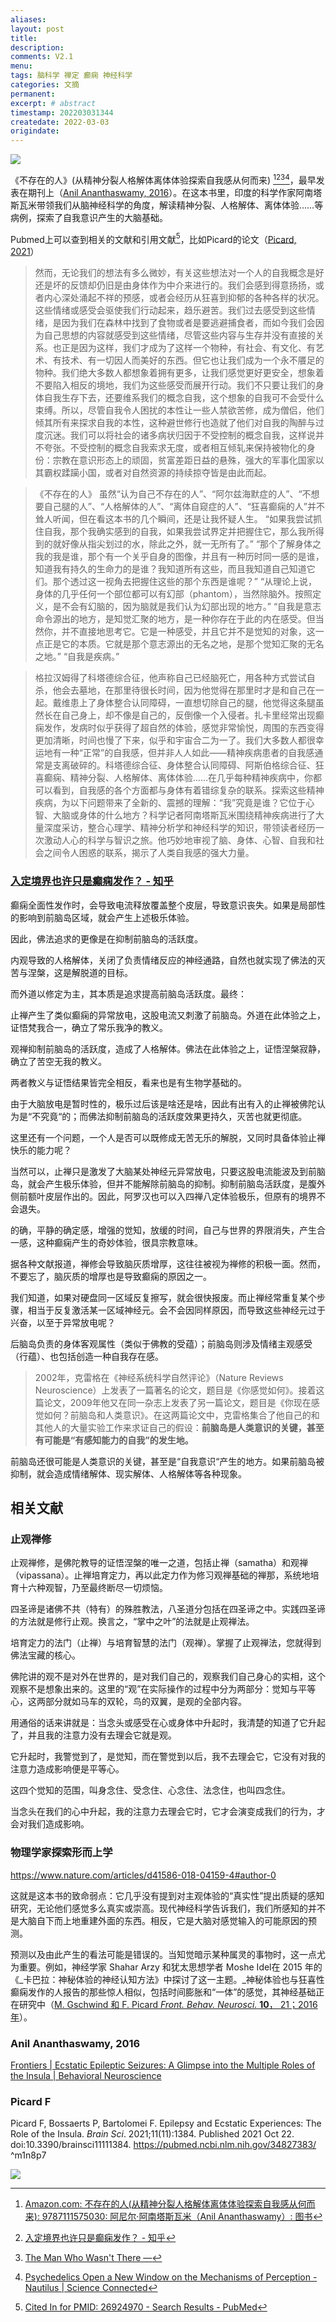 ```yaml
---
aliases:
layout: post
title:
description:
comments: V2.1
menu:
tags: 脑科学 禅定 癫痫 神经科学
categories: 文摘
permanent: 
excerpt: # abstract
timestamp: 202203031344
createdate: 2022-03-03
origindate: 
---
```


![](/images/Pasted%20image%2020220303134600.png)


《不存在的人》(从精神分裂人格解体离体体验探索自我感从何而来) [^1][^2][^3][^4]，最早发表在期刊上（[Anil Ananthaswamy, 2016](#Anil%20Ananthaswamy,%202016)）。在这本书里，印度的科学作家阿南塔斯瓦米带领我们从脑神经科学的角度，解读精神分裂、人格解体、离体体验……等病例，探索了自我意识产生的大脑基础。

Pubmed上可以查到相关的文献和引用文献[^5]，比如Picard的论文（[Picard, 2021](#Picard%20F)）

>然而，无论我们的想法有多么微妙，有关这些想法对一个人的自我概念是好还是坏的反馈却仍旧是由身体作为中介来进行的。我们会感到得意扬扬，或者内心深处涌起不祥的预感，或者会经历从狂喜到抑郁的各种各样的状况。这些情绪或感受会驱使我们行动起来，趋乐避苦。我们过去感受到这些情绪，是因为我们在森林中找到了食物或者是要逃避捕食者，而如今我们会因为自己思想的内容就感受到这些情绪，尽管这些内容与生存并没有直接的关系。也正是因为这样，我们才成为了这样一个物种，有社会、有文化、有艺术、有技术、有一切因人而美好的东西。但它也让我们成为一个永不餍足的物种。我们绝大多数人都想象着拥有更多，让我们感觉更好更安全，想象着不要陷入相反的境地，我们为这些感受而展开行动。我们不只要让我们的身体自我生存下去，还要维系我们的概念自我，这个想象的自我可不会受什么束缚。所以，尽管自我令人困扰的本性让一些人禁欲苦修，成为僧侣，他们倾其所有来探求自我的本性，这种避世修行也造就了他们对自我的陶醉与过度沉迷。我们可以将社会的诸多病状归因于不受控制的概念自我，这样说并不夸张。不受控制的概念自我索求无度，或者相互倾轧来保持被物化的身份：宗教在意识形态上的顽固，贫富差距日益的悬殊，强大的军事化国家以其霸权蹂躏小国，或者对自然资源的持续掠夺皆是由此而起。

>《不存在的人》 虽然“认为自己不存在的人”、“阿尔兹海默症的人”、“不想要自己腿的人”、“人格解体的人”、“离体自窥症的人”、“狂喜癫痫的人”并不耸人听闻，但在看这本书的几个瞬间，还是让我怀疑人生。 “如果我尝试抓住自我，那个我确实感到的自我，如果我尝试界定并把握住它，那么我所得到的就好像从指尖划过的水，除此之外，就一无所有了。” “那个了解身体之我的我是谁，那个有一个关乎自身的图像，并且有一种历时同一感的是谁，知道我有持久的生命力的是谁？我知道所有这些，而且我知道自己知道它们。那个透过这一视角去把握住这些的那个东西是谁呢？” “从理论上说，身体的几乎任何一个部位都可以有幻部（phantom），当然除脑外。按照定义，是不会有幻脑的，因为脑就是我们认为幻部出现的地方。” “自我是意志命令源出的地方，是知觉汇聚的地方，是一种你存在于此的内在感受。但当然你，并不直接地思考它。它是一种感受，并且它并不是觉知的对象，这一点正是它的本质。它就是那个意志源出的无名之地，是那个觉知汇聚的无名之地。” “自我是疾病。”

>格拉汉姆得了科塔德综合征，他声称自己已经脑死亡，用各种方式尝试自杀，他会去墓地，在那里待很长时间，因为他觉得在那里时才是和自己在一起。戴维患上了身体整合认同障碍，一直想切除自己的腿，他觉得这条腿虽然长在自己身上，却不像是自己的，反倒像一个入侵者。扎卡里经常出现癫痫发作，发病时似乎获得了超自然的体验，感觉非常愉悦，周围的东西变得更加清晰，时间也慢了下来，似乎和宇宙合二为一了。我们大多数人都很幸运地有一种“正常”的自我感，但并非人人如此——精神疾病患者的自我感通常是支离破碎的。科塔德综合征、身体整合认同障碍、阿斯伯格综合征、狂喜癫痫、精神分裂、人格解体、离体体验……在几乎每种精神疾病中，你都可以看到，自我感的各个方面都与身体有着错综复杂的联系。探索这些精神疾病，为以下问题带来了全新的、震撼的理解：“我”究竟是谁？它位于心智、大脑或身体的什么地方？科学记者阿南塔斯瓦米围绕精神疾病进行了大量深度采访，整合心理学、精神分析学和神经科学的知识，带领读者经历一次激动人心的科学与智识之旅。他巧妙地审视了脑、身体、心智、自我和社会之间令人困惑的联系，揭示了人类自我感的强大力量。

### [入定境界也许只是癫痫发作？ - 知乎](https://zhuanlan.zhihu.com/p/103494593)

癫痫全面性发作时，会导致电流释放覆盖整个皮层，导致意识丧失。如果是局部性的影响到前脑岛区域，就会产生上述极乐体验。

因此，佛法追求的更像是在抑制前脑岛的活跃度。

内观导致的人格解体，关闭了负责情绪反应的神经通路，自然也就实现了佛法的灭苦与涅槃，这是解脱道的目标。

而外道以修定为主，其本质是追求提高前脑岛活跃度。最终：

止禅产生了类似癫痫的异常放电，这股电流又刺激了前脑岛。外道在此体验之上，证悟梵我合一，确立了常乐我净的教义。

观禅抑制前脑岛的活跃度，造成了人格解体。佛法在此体验之上，证悟涅槃寂静，确立了苦空无我的教义。

两者教义与证悟结果皆完全相反，看来也是有生物学基础的。

由于大脑放电是暂时性的，极乐过后该是啥还是啥，因此有出有入的止禅被佛陀认为是“不究竟“的；而佛法抑制前脑岛的活跃度效果更持久，灭苦也就更彻底。

这里还有一个问题，一个人是否可以既修成无苦无乐的解脱，又同时具备体验止禅快乐的能力呢？

当然可以，止禅只是激发了大脑某处神经元异常放电，只要这股电流能波及到前脑岛，就会产生极乐体验，但并不能解除前脑岛的抑制。抑制前脑岛活跃度，是腹外侧前额叶皮层作出的。因此，阿罗汉也可以入四禅八定体验极乐，但原有的境界不会退失。

的确，平静的确定感，增强的觉知，放缓的时间，自己与世界的界限消失，产生合一感，这种癫痫产生的奇妙体验，很具宗教意味。

据各种文献报道，禅修会导致脑灰质增厚，这往往被视为禅修的积极一面。然而，不要忘了，脑灰质的增厚也是导致癫痫的原因之一。

我们知道，如果对硬盘同一区域反复擦写，就会很快报废。而止禅经常重复某个步骤，相当于反复激活某一区域神经元。会不会因同样原因，而导致这些神经元过于兴奋，以至于异常放电呢？

后脑岛负责的身体客观属性（类似于佛教的受蕴）；前脑岛则涉及情绪主观感受（行蕴）、也包括创造一种自我存在感。

> 2002年，克雷格在《神经系统科学自然评论》（Nature Reviews Neuroscience）上发表了一篇著名的论文，题目是《你感觉如何》。接着这篇论文，2009年他又在同一杂志上发表了另一篇论文，题目是《你现在感觉如何？前脑岛和人类意识》。在这两篇论文中，克雷格集合了他自己的和其他人的大量实验工作来求证自己的假设：**前脑岛是人类意识的关键，甚至有可能是“有感知能力的自我”的发生地。**

前脑岛还很可能是人类意识的关键，甚至是“自我意识“产生的地方。如果前脑岛被抑制，就会造成情绪解体、现实解体、人格解体等各种现象。

## 相关文献

### 止观禅修
止观禅修，是佛陀教导的证悟涅槃的唯一之道，包括止禅（samatha）和观禅（vipassana）。止禅培育定力，再以此定力作为修习观禅基础的禅那，系统地培育十六种观智，乃至最终断尽一切烦恼。

四圣谛是诸佛不共（特有）的殊胜教法，八圣道分包括在四圣谛之中。实践四圣谛的方法就是修行止观。换言之，“掌中之叶”的法就是止观禅法。

培育定力的法门（止禅）与培育智慧的法门（观禅）。掌握了止观禅法，您就得到佛法宝藏的核心。

佛陀讲的观不是对外在世界的，是对我们自己的，观察我们自己身心的实相，这个观察不是想象出来的。这里的“观”在实际操作的过程中分为两部分：觉知与平等心，这两部分就如马车的双轮，鸟的双翼，是观的全部内容。

用通俗的话来讲就是：当念头或感受在心或身体中升起时，我清楚的知道了它升起了，并且我的注意力没有去理会它就是观。  

它升起时，我警觉到了，是觉知，而在警觉到以后，我不去理会它，它没有对我的注意力造成影响便是平等心。

这四个觉知的范围，叫身念住、受念住、心念住、法念住，也叫四念住。

当念头在我们的心中升起，我的注意力去理会它时，它才会演变成我们的行为，才会对我们造成影响。


### 物理学家探索形而上学
https://www.nature.com/articles/d41586-018-04159-4#author-0

这就是这本书的致命弱点：它几乎没有提到对主观体验的“真实性”提出质疑的感知研究，无论他们感觉多么真实或崇高。现代神经科学告诉我们，我们所感知的并不是大脑自下而上地重建外面的东西。相反，它是大脑对感觉输入的可能原因的预测。

预测以及由此产生的看法可能是错误的。当知觉暗示某种属灵的事物时，这一点尤为重要。例如，神经学家 Shahar Arzy 和犹太思想学者 Moshe Idel在 2015 年的《_卡巴拉：神秘体验的神经认知方法》中探讨了这一主题。_神秘体验也与狂喜性癫痫发作的人报告的那些惊人相似，包括时间膨胀和“一体”的感觉，其神经基础正在研究中（[M. Gschwind 和 F. Picard _Front. Behav. Neurosci._ **10**， 21；2016 年](https://doi.org/10.3389/fnbeh.2016.00021)）。

### Anil Ananthaswamy, 2016
[Frontiers | Ecstatic Epileptic Seizures: A Glimpse into the Multiple Roles of the Insula | Behavioral Neuroscience](https://www.frontiersin.org/articles/10.3389/fnbeh.2016.00021/full)

### Picard F
Picard F, Bossaerts P, Bartolomei F. Epilepsy and Ecstatic Experiences: The Role of the Insula. _Brain Sci_. 2021;11(11):1384. Published 2021 Oct 22. doi:10.3390/brainsci11111384. https://pubmed.ncbi.nlm.nih.gov/34827383/ ^m1n8p7

[^1]:[Amazon.com: 不存在的人(从精神分裂人格解体离体体验探索自我感从何而来): 9787111575030: 阿尼尔·阿南塔斯瓦米（Anil Ananthaswamy）: 图书](https://www.amazon.com/%E4%B8%8D%E5%AD%98%E5%9C%A8%E7%9A%84%E4%BA%BA-%E4%BB%8E%E7%B2%BE%E7%A5%9E%E5%88%86%E8%A3%82%E4%BA%BA%E6%A0%BC%E8%A7%A3%E4%BD%93%E7%A6%BB%E4%BD%93%E4%BD%93%E9%AA%8C%E6%8E%A2%E7%B4%A2%E8%87%AA%E6%88%91%E6%84%9F%E4%BB%8E%E4%BD%95%E8%80%8C%E6%9D%A5-%E5%8D%B0%E5%BA%A6-%E9%98%BF%E5%B0%BC%E5%B0%94%C2%B7%E9%98%BF%E5%8D%97%E5%A1%94%E6%96%AF%E7%93%A6%E7%B1%B3%EF%BC%88Anil-Ananthaswamy%EF%BC%89/dp/B074BP3V37)

[^2]:[入定境界也许只是癫痫发作？ - 知乎](https://zhuanlan.zhihu.com/p/103494593)

[^3]:[The Man Who Wasn't There —](http://anilananthaswamy.com/the-man-who-wasnt-there)

[^4]:[Psychedelics Open a New Window on the Mechanisms of Perception - Nautilus \| Science Connected](https://nautil.us/psychedelics-open-a-new-window-on-the-mechanisms-of-perception-9839/)

[^5]:[Cited In for PMID: 26924970 - Search Results - PubMed](https://pubmed.ncbi.nlm.nih.gov/?linkname=pubmed_pubmed_citedin&from_uid=26924970)


![](/images/Pasted%20image%2020220303135117.png)
